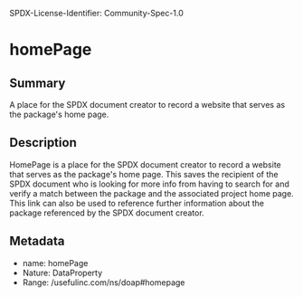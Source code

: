 SPDX-License-Identifier: Community-Spec-1.0

# homePage

## Summary

A place for the SPDX document creator to record a website that serves as the package's home page.

## Description

HomePage is a place for the SPDX document creator to record a website that serves as the package's home page.
This saves the recipient of the SPDX document who is looking for more info from
having to search for and verify a match between the package and the associated project home page.
This link can also be used to reference further information about the package
referenced by the SPDX document creator.

## Metadata

- name: homePage
- Nature: DataProperty
- Range: /usefulinc.com/ns/doap#homepage

